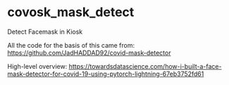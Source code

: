 # covosk_mask_detect
Detect Facemask in Kiosk

All the code for the basis of this came from:
https://github.com/JadHADDAD92/covid-mask-detector

High-level overview:
https://towardsdatascience.com/how-i-built-a-face-mask-detector-for-covid-19-using-pytorch-lightning-67eb3752fd61
